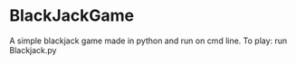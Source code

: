 # BlackJackGame

A simple blackjack game made in python and run on cmd line.
To play: run Blackjack.py
